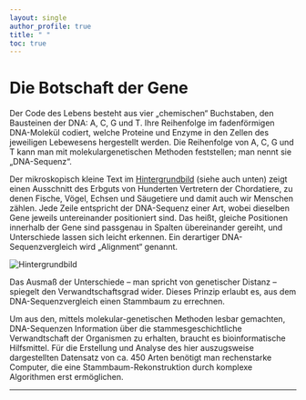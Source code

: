 ```yaml
---
layout: single
author_profile: true
title: " "
toc: true
---
```


# Die Botschaft der Gene

Der Code des Lebens besteht aus vier „chemischen“ Buchstaben, den Bausteinen der DNA: A, C, G und T. Ihre Reihenfolge im fadenförmigen DNA-Molekül codiert, welche Proteine und Enzyme in den Zellen des jeweiligen Lebewesens hergestellt werden. Die Reihenfolge von A, C, G und T kann man mit molekulargenetischen Methoden feststellen; man nennt sie „DNA-Sequenz“. 

Der mikroskopisch kleine Text im [Hintergrundbild](datafiles/Alignment_small.jpg) (siehe auch unten) zeigt einen Ausschnitt des Erbguts von Hunderten Vertretern der Chordatiere, zu denen Fische, Vögel, Echsen und Säugetiere und damit auch wir Menschen zählen. Jede Zeile entspricht der DNA-Sequenz einer Art, wobei dieselben Gene jeweils untereinander positioniert sind. Das heißt, gleiche Positionen innerhalb der Gene sind passgenau in Spalten übereinander gereiht, und Unterschiede lassen sich leicht erkennen. Ein derartiger DNA-Sequenzvergleich wird „Alignment“ genannt.

![Hintergrundbild](datafiles/Alignment_small.jpg)

Das Ausmaß der Unterschiede – man spricht von genetischer Distanz – spiegelt den Verwandtschaftsgrad wider. Dieses Prinzip erlaubt es, aus dem DNA-Sequenzvergleich einen Stammbaum zu errechnen. 

Um aus den, mittels molekular-genetischen Methoden lesbar gemachten, DNA-Sequenzen Information über die stammesgeschichtliche Verwandtschaft der Organismen zu erhalten, braucht es bioinformatische Hilfsmittel. Für die Erstellung und Analyse des hier auszugsweise dargestellten Datensatz von ca. 450 Arten benötigt man rechenstarke Computer, die eine Stammbaum-Rekonstruktion durch komplexe Algorithmen erst ermöglichen. 

***

